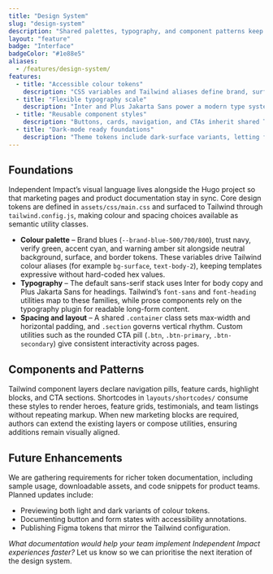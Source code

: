```yaml
---
title: "Design System"
slug: "design-system"
description: "Shared palettes, typography, and component patterns keep the Independent Impact experience consistent across marketing and product surfaces."
layout: "feature"
badge: "Interface"
badgeColor: "#1e88e5"
aliases:
  - /features/design-system/
features:
  - title: "Accessible colour tokens"
    description: "CSS variables and Tailwind aliases define brand, surface, and state colours that pass contrast guidelines across light and dark modes."
  - title: "Flexible typography scale"
    description: "Inter and Plus Jakarta Sans power a modern type system with responsive utilities for headings, body copy, and UI accents."
  - title: "Reusable component styles"
    description: "Buttons, cards, navigation, and CTAs inherit shared Tailwind layers, ensuring any new section drops into the site with minimal overrides."
  - title: "Dark-mode ready foundations"
    description: "Theme tokens include dark-surface variants, letting future product surfaces toggle appearance without rewriting component logic."
---
```


## Foundations

Independent Impact’s visual language lives alongside the Hugo project so that marketing pages and product documentation stay in sync. Core design tokens are defined in `assets/css/main.css` and surfaced to Tailwind through `tailwind.config.js`, making colour and spacing choices available as semantic utility classes.

- **Colour palette** – Brand blues (`--brand-blue-500/700/800`), trust navy, verify green, accent cyan, and warning amber sit alongside neutral background, surface, and border tokens. These variables drive Tailwind colour aliases (for example `bg-surface`, `text-body-2`), keeping templates expressive without hard-coded hex values.
- **Typography** – The default sans-serif stack uses Inter for body copy and Plus Jakarta Sans for headings. Tailwind’s `font-sans` and `font-heading` utilities map to these families, while prose components rely on the typography plugin for readable long-form content.
- **Spacing and layout** – A shared `.container` class sets max-width and horizontal padding, and `.section` governs vertical rhythm. Custom utilities such as the rounded CTA pill (`.btn`, `.btn-primary`, `.btn-secondary`) give consistent interactivity across pages.

## Components and Patterns

Tailwind component layers declare navigation pills, feature cards, highlight blocks, and CTA sections. Shortcodes in `layouts/shortcodes/` consume these styles to render heroes, feature grids, testimonials, and team listings without repeating markup. When new marketing blocks are required, authors can extend the existing layers or compose utilities, ensuring additions remain visually aligned.

## Future Enhancements

We are gathering requirements for richer token documentation, including sample usage, downloadable assets, and code snippets for product teams. Planned updates include:

- Previewing both light and dark variants of colour tokens.
- Documenting button and form states with accessibility annotations.
- Publishing Figma tokens that mirror the Tailwind configuration.

_What documentation would help your team implement Independent Impact experiences faster?_ Let us know so we can prioritise the next iteration of the design system.
